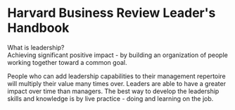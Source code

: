 # Harvard Business Review Leader's Handbook

What is leadership?<br>
Achieving significant positive impact - by building an organization of people working together toward a common goal.

People who can add leadership capabilities to their management repertoire will multiply their value many times over. Leaders are able to have a greater impact over time than managers. The best way to develop the leadership skills and knowledge is by live practice - doing and learning on the job.